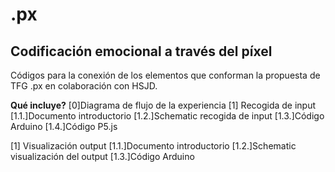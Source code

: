 # .px
## Codificación emocional a través del píxel

Códigos para la conexión de los elementos que conforman la propuesta de TFG .px en colaboración con HSJD.

**Qué incluye?**
[0]Diagrama de flujo de la experiencia
[1] Recogida de input
[1.1.]Documento introductorio 
[1.2.]Schematic recogida de input
[1.3.]Código Arduino
[1.4.]Código P5.js

[1] Visualización output
[1.1.]Documento introductorio 
[1.2.]Schematic visualización del output
[1.3.]Código Arduino
